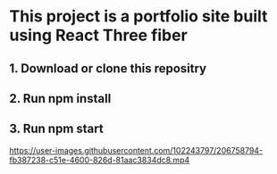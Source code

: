 # This project is a portfolio site built using React Three fiber

## 1. Download or clone this repositry
## 2. Run npm install
## 3. Run npm start


https://user-images.githubusercontent.com/102243797/206758794-fb387238-c51e-4600-826d-81aac3834dc8.mp4

